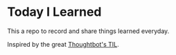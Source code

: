 # Today I Learned

This a repo to record and share things learned everyday.

Inspired by the great [Thoughtbot's TIL].

[Thoughtbot's TIL]: https://github.com/thoughtbot/til

